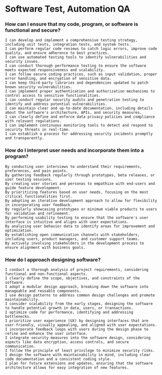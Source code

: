 # Software Test, Automation QA

###  How can I ensure that my code, program, or software is functional and secure?

    I can develop and implement a comprehensive testing strategy, including unit tests, integration tests, and system tests.
    I can perform regular code reviews to catch logic errors, improve code quality, and ensure adherence to best practices.
    I can use automated testing tools to identify vulnerabilities and security issues.
    I can conduct thorough performance testing to ensure the software meets expected responsiveness and scalability.
    I can follow secure coding practices, such as input validation, proper error handling, and encryption of sensitive data.
    I can keep third-party libraries and dependencies updated to patch known security vulnerabilities.
    I can implement proper authentication and authorization mechanisms to control access to sensitive functionalities.
    I can conduct regular security audits and penetration testing to identify and address potential vulnerabilities.
    I can maintain clear and up-to-date documentation, including details about the software's architecture, APIs, and security measures.
    I can clearly define and enforce data privacy policies and compliance with relevant regulations.
    I can implement continuous monitoring tools to detect and respond to security threats in real-time.
    I can establish a process for addressing security incidents promptly and transparently.

### How do I interpret user needs and incorporate them into a program?

    By conducting user interviews to understand their requirements, preferences, and pain points.
    By gathering feedback regularly through prototypes, beta releases, or user testing sessions.
    By creating user stories and personas to empathize with end-users and guide feature development.
    By prioritizing features based on user needs, focusing on the most critical functionalities first.
    By adopting an iterative development approach to allow for flexibility in incorporating user feedback.
    By regularly showcasing prototypes or minimum viable products to users for validation and refinement.
    By performing usability testing to ensure that the software's user interface is intuitive and aligns with user expectations.
    By analyzing user behavior data to identify areas for improvement and optimization.
    By establishing open communication channels with stakeholders, including users, product managers, and customer support teams.
    By actively involving stakeholders in the development process to ensure alignment with business goals.

### How do I approach designing software?

    I conduct a thorough analysis of project requirements, considering functional and non-functional aspects.
    I clearly define the scope, objectives, and constraints of the software.
    I adopt a modular design approach, breaking down the software into manageable and reusable components.
    I use design patterns to address common design challenges and promote maintainability.
    I consider scalability from the early stages, designing the software to handle potential growth in data, users, or transactions.
    I optimize code for performance, identifying and addressing bottlenecks.
    I prioritize user experience (UX) by designing interfaces that are user-friendly, visually appealing, and aligned with user expectations.
    I incorporate feedback loops with users during the design phase to refine and enhance the user interface.
    I integrate security measures into the software design, considering aspects like data encryption, access controls, and secure communication.
    I follow the principle of least privilege to minimize security risks.
    I design the software with maintainability in mind, including clear code documentation and a consistent coding style.
    I plan for future extensions and updates, ensuring that the software architecture allows for easy integration of new features.

